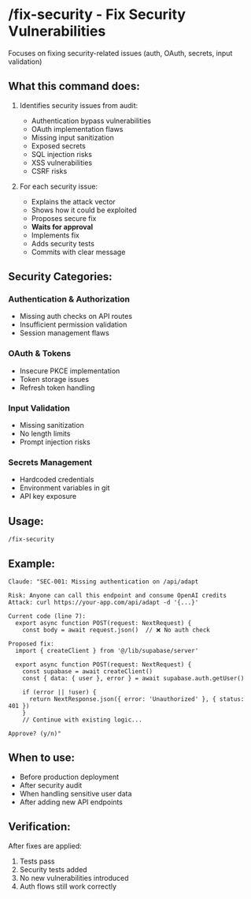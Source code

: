 # /fix-security - Fix Security Vulnerabilities

Focuses on fixing security-related issues (auth, OAuth, secrets, input validation)

## What this command does:

1. Identifies security issues from audit:
   - Authentication bypass vulnerabilities
   - OAuth implementation flaws
   - Missing input sanitization
   - Exposed secrets
   - SQL injection risks
   - XSS vulnerabilities
   - CSRF risks

2. For each security issue:
   - Explains the attack vector
   - Shows how it could be exploited
   - Proposes secure fix
   - **Waits for approval**
   - Implements fix
   - Adds security tests
   - Commits with clear message

## Security Categories:

### Authentication & Authorization
- Missing auth checks on API routes
- Insufficient permission validation
- Session management flaws

### OAuth & Tokens
- Insecure PKCE implementation
- Token storage issues
- Refresh token handling

### Input Validation
- Missing sanitization
- No length limits
- Prompt injection risks

### Secrets Management
- Hardcoded credentials
- Environment variables in git
- API key exposure

## Usage:

```
/fix-security
```

## Example:

```
Claude: "SEC-001: Missing authentication on /api/adapt

Risk: Anyone can call this endpoint and consume OpenAI credits
Attack: curl https://your-app.com/api/adapt -d '{...}'

Current code (line 7):
  export async function POST(request: NextRequest) {
    const body = await request.json()  // ❌ No auth check

Proposed fix:
  import { createClient } from '@/lib/supabase/server'

  export async function POST(request: NextRequest) {
    const supabase = await createClient()
    const { data: { user }, error } = await supabase.auth.getUser()

    if (error || !user) {
      return NextResponse.json({ error: 'Unauthorized' }, { status: 401 })
    }
    // Continue with existing logic...

Approve? (y/n)"
```

## When to use:

- Before production deployment
- After security audit
- When handling sensitive user data
- After adding new API endpoints

## Verification:

After fixes are applied:
1. Tests pass
2. Security tests added
3. No new vulnerabilities introduced
4. Auth flows still work correctly
